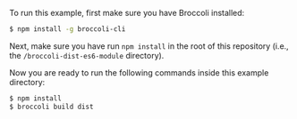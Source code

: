 To run this example, first make sure you have Broccoli installed:

```sh
$ npm install -g broccoli-cli
```

Next, make sure you have run `npm install` in the root of this repository
(i.e., the `/broccoli-dist-es6-module` directory).

Now you are ready to run the following commands inside this example directory:

```sh
$ npm install
$ broccoli build dist
```


